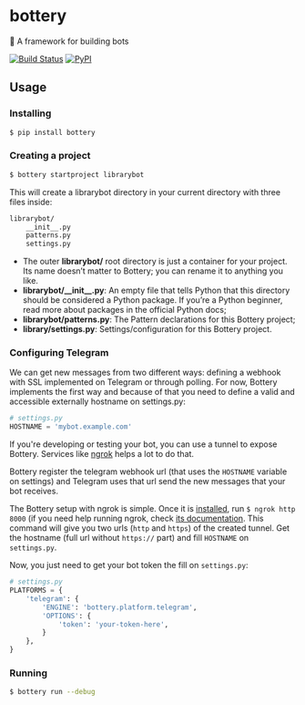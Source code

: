 # bottery
:battery: A framework for building bots

[![Build Status](https://travis-ci.org/rougeth/bottery.svg?branch=master)](https://travis-ci.org/rougeth/bottery)
[![PyPI](https://img.shields.io/pypi/v/bottery.svg)](https://pypi.python.org/pypi/bottery)

## Usage

### Installing
```bash
$ pip install bottery
```

### Creating a project
```bash
$ bottery startproject librarybot
```

This will create a librarybot directory in your current directory with three files inside:

```bash
librarybot/
    __init__.py
    patterns.py
    settings.py
```

- The outer **librarybot/** root directory is just a container for your project. Its name doesn’t matter to Bottery; you can rename it to anything you like.
- **librarybot/\_\_init\_\_.py**: An empty file that tells Python that this directory should be considered a Python package. If you’re a Python beginner, read more about packages in the official Python docs;
- **librarybot/patterns.py**: The Pattern declarations for this Bottery project;
- **library/settings.py**: Settings/configuration for this Bottery project.

### Configuring Telegram
We can get new messages from two different ways: defining a webhook with SSL implemented on Telegram or through polling. For now, Bottery implements the first way and because of that you need to define a valid and accessible externally hostname on settings.py:

```python
# settings.py
HOSTNAME = 'mybot.example.com'
```

If you're developing or testing your bot, you can use a tunnel to expose Bottery. Services like [ngrok](https://ngrok.com/) helps a lot to do that.

Bottery register the telegram webhook url (that uses the `HOSTNAME` variable on settings) and Telegram uses that url send the new messages that your bot receives.

The Bottery setup with ngrok is simple. Once it is [installed](https://ngrok.com/download), run `$ ngrok http 8000` (if you need help running ngrok, check [its documentation](https://ngrok.com/docs). This command will give you two urls (`http` and `https`) of the created tunnel. Get the hostname (full url without `https://` part) and fill `HOSTNAME` on `settings.py`.

Now, you just need to get your bot token the fill on `settings.py`:

```python
# settings.py
PLATFORMS = {
    'telegram': {
        'ENGINE': 'bottery.platform.telegram',
        'OPTIONS': {
            'token': 'your-token-here',
        }
    },
}
```

### Running
```bash
$ bottery run --debug
```
